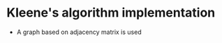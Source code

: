 <h1>Kleene's algorithm implementation</h1>
<ul>
<li>
    A graph based on adjacency matrix is used
</li>
</ul>